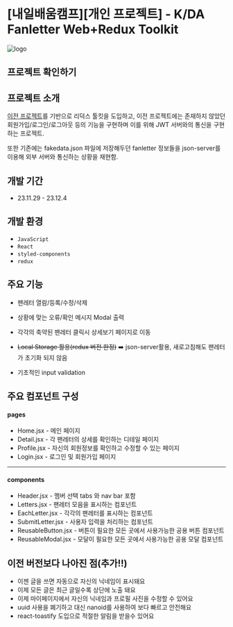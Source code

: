 # [내일배움캠프][개인 프로젝트] - K/DA Fanletter Web+Redux Toolkit

![logo](https://velog.velcdn.com/images/laejunkim/post/33cd81bc-5387-49f6-8ef5-bb79bb5adff0/image.webp)

## 프로젝트 확인하기

## 프로젝트 소개

[이전 프로젝트](https://github.com/Laejun-Kim/my-fan-letter)를 기반으로 리덕스 툴킷을 도입하고, 이전 프로젝트에는 존재하지 않았던 회원가입/로그인/로그아웃 등의 기능을 구현하며 이를 위해 JWT 서버와의 통신을 구현하는 프로젝트.

또한 기존에는 fakedata.json 파일에 저장해두던 fanletter 정보들을 json-server를 이용해 외부 서버와 통신하는 상황을 재현함.

## 개발 기간

- 23.11.29 - 23.12.4

## 개발 환경

- `JavaScript`
- `React`
- `styled-components`
- `redux`

## 주요 기능

- 팬레터 열람/등록/수정/삭제

- 상황에 맞는 오류/확인 메시지 Modal 출력

- 각각의 축약된 팬레터 클릭시 상세보기 페이지로 이동

- ~~Local Storage 활용(redux 버전 한정)~~ ➡️ json-server활용, 새로고침해도 팬레터가 초기화 되지 않음

- 기초적인 input validation

## 주요 컴포넌트 구성

#### pages

- Home.jsx - 메인 페이지
- Detail.jsx - 각 팬레터의 상세를 확인하는 디테일 페이지
- Profile.jsx - 자신의 회원정보를 확인하고 수정할 수 있는 페이지
- Login.jsx - 로그인 및 회원가입 페이지

---

#### components

- Header.jsx - 멤버 선택 tabs 와 nav bar 포함
- Letters.jsx - 팬레터 모음을 표시하는 컴포넌트
- EachLetter.jsx - 각각의 팬레터를 표시하는 컴포넌트
- SubmitLetter.jsx - 사용자 입력을 처리하는 컴포넌트
- ReusableButton.jsx - 버튼이 필요한 모든 곳에서 사용가능한 공용 버튼 컴포넌트
- ReusableModal.jsx - 모달이 필요한 모든 곳에서 사용가능한 공용 모달 컴포넌트

## 이전 버전보다 나아진 점(추가!!)

- 이젠 글을 쓰면 자동으로 자신의 닉네임이 표시돼요
- 이제 모든 글은 최근 글일수록 상단에 노출 돼요
- 이제 마이페이지에서 자신의 닉네임과 프로필 사진을 수정할 수 있어요
- uuid 사용을 폐기하고 대신 nanoid를 사용하여 보다 빠르고 안전해요
- react-toastify 도입으로 적절한 알림을 받을수 있어요
